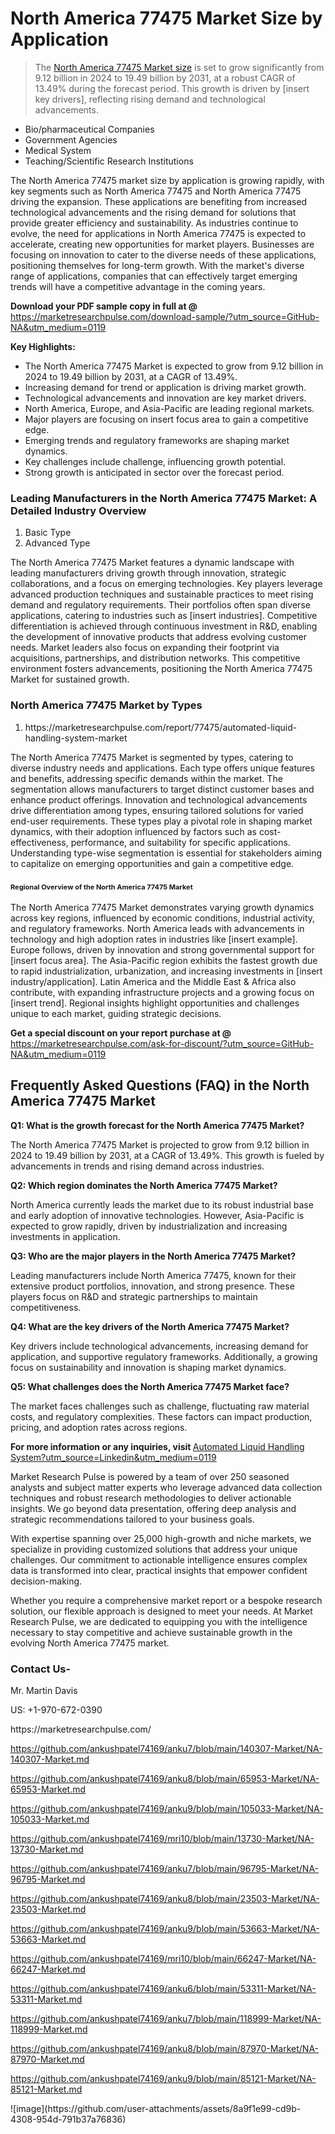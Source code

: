 <h1>North America 77475 Market&nbsp;Size by Application</h1><blockquote><p>The <a href="https://marketresearchpulse.com/download-sample/?utm_source=GitHub-NA&amp;utm_medium=0119">North America 77475 Market size</a> is set to grow significantly from 9.12 billion in 2024 to 19.49 billion by 2031, at a robust CAGR of 13.49% during the forecast period. This growth is driven by [insert key drivers], reflecting rising demand and technological advancements.</p></blockquote><ul><li>Bio/pharmaceutical Companies<li> Government Agencies<li> Medical System<li> Teaching/Scientific Research Institutions</li></ul><p>The North America 77475 market size by application is growing rapidly, with key segments such as North America 77475 and North America 77475 driving the expansion. These applications are benefiting from increased technological advancements and the rising demand for solutions that provide greater efficiency and sustainability. As industries continue to evolve, the need for applications in North America 77475 is expected to accelerate, creating new opportunities for market players. Businesses are focusing on innovation to cater to the diverse needs of these applications, positioning themselves for long-term growth. With the market's diverse range of applications, companies that can effectively target emerging trends will have a competitive advantage in the coming years.</p><p><strong>Download your PDF sample copy in full at @ </strong><a href="https://marketresearchpulse.com/download-sample/?utm_source=GitHub-NA&amp;utm_medium=0119">https://marketresearchpulse.com/download-sample/?utm_source=GitHub-NA&amp;utm_medium=0119</a></p><p><strong>Key Highlights: </strong></p><ul><li>The North America 77475 Market is expected to grow from 9.12 billion in 2024 to 19.49 billion by 2031, at a CAGR of 13.49%.</li><li>Increasing demand for trend or application is driving market growth.</li><li>Technological advancements and innovation are key market drivers.</li><li>North America, Europe, and Asia-Pacific are leading regional markets.</li><li>Major players are focusing on insert focus area to gain a competitive edge.</li><li>Emerging trends and regulatory frameworks are shaping market dynamics.</li><li>Key challenges include challenge, influencing growth potential.</li><li>Strong growth is anticipated in sector over the forecast period.</li></ul><h3>Leading Manufacturers in the North America 77475 Market: A Detailed Industry Overview</h3><ol><li>Basic Type<li> Advanced Type</li></ol><div class="flex max-w-full flex-col flex-grow"><div class="min-h-8 text-message flex w-full flex-col items-end gap-2 whitespace-normal break-words [.text-message+&amp;]:mt-5" dir="auto" data-message-author-role="assistant" data-message-id="fd8432e4-4910-450d-b182-61b7bfb0a01f" data-message-model-slug="gpt-4o"><div class="flex w-full flex-col gap-1 empty:hidden first:pt-[3px]"><div class="markdown prose w-full break-words dark:prose-invert light"><p>The North America 77475 Market features a dynamic landscape with leading manufacturers driving growth through innovation, strategic collaborations, and a focus on emerging technologies. Key players leverage advanced production techniques and sustainable practices to meet rising demand and regulatory requirements. Their portfolios often span diverse applications, catering to industries such as [insert industries]. Competitive differentiation is achieved through continuous investment in R&amp;D, enabling the development of innovative products that address evolving customer needs. Market leaders also focus on expanding their footprint via acquisitions, partnerships, and distribution networks. This competitive environment fosters advancements, positioning the North America 77475 Market for sustained growth.</p></div></div></div></div><h3>North America 77475 Market by Types</h3><ol><li>https://marketresearchpulse.com/report/77475/automated-liquid-handling-system-market</li></ol><div class="flex max-w-full flex-col flex-grow"><div class="min-h-8 text-message flex w-full flex-col items-end gap-2 whitespace-normal break-words [.text-message+&amp;]:mt-5" dir="auto" data-message-author-role="assistant" data-message-id="084470be-0bb7-4664-bddf-5156b4f41249" data-message-model-slug="gpt-4o-mini"><div class="flex w-full flex-col gap-1 empty:hidden first:pt-[3px]"><div class="markdown prose w-full break-words dark:prose-invert light"><p>The North America 77475 Market is segmented by types, catering to diverse industry needs and applications. Each type offers unique features and benefits, addressing specific demands within the market. The segmentation allows manufacturers to target distinct customer bases and enhance product offerings. Innovation and technological advancements drive differentiation among types, ensuring tailored solutions for varied end-user requirements. These types play a pivotal role in shaping market dynamics, with their adoption influenced by factors such as cost-effectiveness, performance, and suitability for specific applications. Understanding type-wise segmentation is essential for stakeholders aiming to capitalize on emerging opportunities and gain a competitive edge.</p></div></div></div></div><h3><span style="font-size: 11px;">Regional Overview of the North America 77475 Market</span></h3><div class="flex max-w-full flex-col flex-grow"><div class="min-h-8 text-message flex w-full flex-col items-end gap-2 whitespace-normal break-words [.text-message+&amp;]:mt-5" dir="auto" data-message-author-role="assistant" data-message-id="e9038762-ce64-4e30-91c9-9bd413514231" data-message-model-slug="gpt-4o-mini"><div class="flex w-full flex-col gap-1 empty:hidden first:pt-[3px]"><div class="markdown prose w-full break-words dark:prose-invert light"><p>The North America 77475 Market demonstrates varying growth dynamics across key regions, influenced by economic conditions, industrial activity, and regulatory frameworks. North America leads with advancements in technology and high adoption rates in industries like [insert example]. Europe follows, driven by innovation and strong governmental support for [insert focus area]. The Asia-Pacific region exhibits the fastest growth due to rapid industrialization, urbanization, and increasing investments in [insert industry/application]. Latin America and the Middle East &amp; Africa also contribute, with expanding infrastructure projects and a growing focus on [insert trend]. Regional insights highlight opportunities and challenges unique to each market, guiding strategic decisions.</p></div></div></div></div><p><strong>Get a special discount on your report purchase at @ </strong><a href="https://marketresearchpulse.com/ask-for-discount/?utm_source=GitHub-NA&amp;utm_medium=0119">https://marketresearchpulse.com/ask-for-discount/?utm_source=GitHub-NA&amp;utm_medium=0119</a></p><h2>Frequently Asked Questions (FAQ) in the North America 77475 Market</h2><p><strong>Q1: What is the growth forecast for the North America 77475 Market?</strong></p><p>The North America 77475 Market is projected to grow from 9.12 billion in 2024 to 19.49 billion by 2031, at a CAGR of 13.49%. This growth is fueled by advancements in trends and rising demand across industries.</p><p><strong>Q2: Which region dominates the North America 77475 Market?</strong></p><p>North America currently leads the market due to its robust industrial base and early adoption of innovative technologies. However, Asia-Pacific is expected to grow rapidly, driven by industrialization and increasing investments in application.</p><p><strong>Q3: Who are the major players in the North America 77475 Market?</strong></p><p>Leading manufacturers include North America 77475, known for their extensive product portfolios, innovation, and strong presence. These players focus on R&amp;D and strategic partnerships to maintain competitiveness.</p><p><strong>Q4: What are the key drivers of the North America 77475 Market?</strong></p><p>Key drivers include technological advancements, increasing demand for application, and supportive regulatory frameworks. Additionally, a growing focus on sustainability and innovation is shaping market dynamics.</p><p><strong>Q5: What challenges does the North America 77475 Market face?</strong></p><p>The market faces challenges such as challenge, fluctuating raw material costs, and regulatory complexities. These factors can impact production, pricing, and adoption rates across regions.</p><p><strong>For more information or any inquiries, visit&nbsp;</strong><a href="Automated Liquid Handling System?utm_source=Linkedin&utm_medium=0119">Automated Liquid Handling System?utm_source=Linkedin&utm_medium=0119</a></p><p>Market Research Pulse is powered by a team of over 250 seasoned analysts and subject matter experts who leverage advanced data collection techniques and robust research methodologies to deliver actionable insights. We go beyond data presentation, offering deep analysis and strategic recommendations tailored to your business goals.</p><p>With expertise spanning over 25,000 high-growth and niche markets, we specialize in providing customized solutions that address your unique challenges. Our commitment to actionable intelligence ensures complex data is transformed into clear, practical insights that empower confident decision-making.</p><p>Whether you require a comprehensive market report or a bespoke research solution, our flexible approach is designed to meet your needs. At Market Research Pulse, we are dedicated to equipping you with the intelligence necessary to stay competitive and achieve sustainable growth in the evolving North America 77475 market.</p><h3><strong>Contact Us-</strong></h3><p>Mr. Martin Davis</p><p>US: +1-970-672-0390</p><p>https://marketresearchpulse.com/</p><p><a href="https://github.com/ankushpatel74169/anku7/blob/main/140307-Market/NA-140307-Market.md">https://github.com/ankushpatel74169/anku7/blob/main/140307-Market/NA-140307-Market.md</a></p><p><a href="https://github.com/ankushpatel74169/anku8/blob/main/65953-Market/NA-65953-Market.md">https://github.com/ankushpatel74169/anku8/blob/main/65953-Market/NA-65953-Market.md</a></p><p><a href="https://github.com/ankushpatel74169/anku9/blob/main/105033-Market/NA-105033-Market.md">https://github.com/ankushpatel74169/anku9/blob/main/105033-Market/NA-105033-Market.md</a></p><p><a href="https://github.com/ankushpatel74169/mri10/blob/main/13730-Market/NA-13730-Market.md">https://github.com/ankushpatel74169/mri10/blob/main/13730-Market/NA-13730-Market.md</a></p><p><a href="https://github.com/ankushpatel74169/anku7/blob/main/96795-Market/NA-96795-Market.md">https://github.com/ankushpatel74169/anku7/blob/main/96795-Market/NA-96795-Market.md</a></p><p><a href="https://github.com/ankushpatel74169/anku8/blob/main/23503-Market/NA-23503-Market.md">https://github.com/ankushpatel74169/anku8/blob/main/23503-Market/NA-23503-Market.md</a></p><p><a href="https://github.com/ankushpatel74169/anku9/blob/main/53663-Market/NA-53663-Market.md">https://github.com/ankushpatel74169/anku9/blob/main/53663-Market/NA-53663-Market.md</a></p><p><a href="https://github.com/ankushpatel74169/mri10/blob/main/66247-Market/NA-66247-Market.md">https://github.com/ankushpatel74169/mri10/blob/main/66247-Market/NA-66247-Market.md</a></p><p><a href="https://github.com/ankushpatel74169/anku6/blob/main/53311-Market/NA-53311-Market.md">https://github.com/ankushpatel74169/anku6/blob/main/53311-Market/NA-53311-Market.md</a></p><p><a href="https://github.com/ankushpatel74169/anku7/blob/main/118999-Market/NA-118999-Market.md">https://github.com/ankushpatel74169/anku7/blob/main/118999-Market/NA-118999-Market.md</a></p><p><a href="https://github.com/ankushpatel74169/anku8/blob/main/87970-Market/NA-87970-Market.md">https://github.com/ankushpatel74169/anku8/blob/main/87970-Market/NA-87970-Market.md</a></p><p><a href="https://github.com/ankushpatel74169/anku9/blob/main/85121-Market/NA-85121-Market.md">https://github.com/ankushpatel74169/anku9/blob/main/85121-Market/NA-85121-Market.md</a></p>
![image](https://github.com/user-attachments/assets/8a9f1e99-cd9b-4308-954d-791b37a76836)
